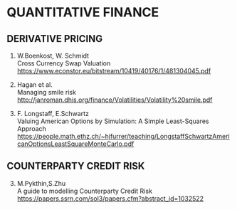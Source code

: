# QUANTITATIVE FINANCE

## DERIVATIVE PRICING

1. W.Boenkost, W. Schmidt\
   Cross Currency Swap Valuation\
   https://www.econstor.eu/bitstream/10419/40176/1/481304045.pdf
   
2. Hagan et al.\
   Managing smile risk\
   http://janroman.dhis.org/finance/Volatilities/Volatility%20smile.pdf
   
3. F. Longstaff, E.Schwartz \
   Valuing American Options by Simulation: A Simple Least-Squares Approach \
   https://people.math.ethz.ch/~hjfurrer/teaching/LongstaffSchwartzAmericanOptionsLeastSquareMonteCarlo.pdf  

## COUNTERPARTY CREDIT RISK

3. M.Pykthin,S.Zhu\
  A guide to modelling Counterparty Credit Risk\
  https://papers.ssrn.com/sol3/papers.cfm?abstract_id=1032522
